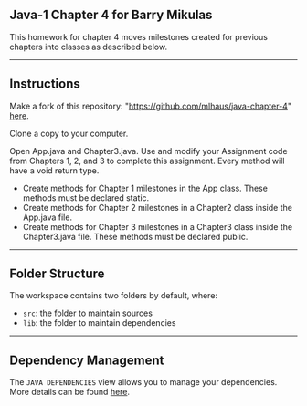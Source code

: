 ## Java-1 Chapter 4 for Barry Mikulas

This homework for chapter 4 moves milestones created for previous chapters into classes as described below.

___
## Instructions

Make a fork of this repository: "https://github.com/mlhaus/java-chapter-4" [here](https://github.com/mlhaus/java-chapter-4).

Clone a copy to your computer.

Open App.java and Chapter3.java. Use and modify your Assignment code from Chapters 1, 2, and 3 to complete this assignment. Every method will have a void return type.

- Create methods for Chapter 1 milestones in the App class. These methods must be declared static.
- Create methods for Chapter 2 milestones in a Chapter2 class inside the App.java file.
- Create methods for Chapter 3 milestones in a Chapter3 class inside the Chapter3.java file. These methods must be declared public.

___
## Folder Structure

The workspace contains two folders by default, where:

- `src`: the folder to maintain sources
- `lib`: the folder to maintain dependencies

___
## Dependency Management

The `JAVA DEPENDENCIES` view allows you to manage your dependencies. More details can be found [here](https://github.com/microsoft/vscode-java-pack/blob/master/release-notes/v0.9.0.md#work-with-jar-files-directly).
